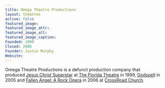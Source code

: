 ```yaml
---
title: Omega Theatre Productions
layout: theatres
active: false
featured_image: 
featured_image_attr:
featured_image_alt:
featured_image_caption:
Founded: 1999
Closed: 2006
Founder: Justin Murphy
Website: 
---
```

Omega Theatre Productions is a defunct production company that produced [Jesus Christ Superstar](/productions/1999_jesus_christ_superstar) at [The Florida Theatre](/venues/the_florida_theatre) in 1999, [Godspell](/productions/2005_godspell) in 2005 and [Fallen Angel: A Rock Opera](/productions/2006_fallen_angel:_a_rock_opera) in 2006 at [CrossRoad Church](/venues/crossroad_church). 

